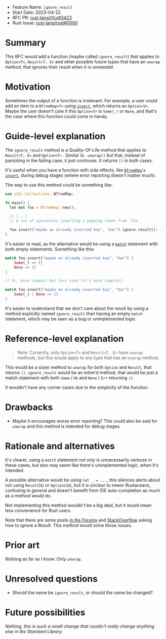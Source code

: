 - Feature Name: `ignore_result`
- Start Date: 2023-04-22
- RFC PR: [rust-lang/rfcs#3423](https://github.com/rust-lang/rfcs/pull/3423)
- Rust Issue: [rust-lang/rust#0000](https://github.com/rust-lang/rust/issues/0000)

# Summary
[summary]: #summary

This RFC would add a function (maybe called `ignore_result`) that applies to `Option<T>`, `Result<T, E>` and other possible future types that have an `unwrap` method, that ignores their result when it is unneeded.

# Motivation
[motivation]: #motivation

Sometimes the output of a function is irrelevant. For example, a user could add an item to a `BTreeMap<T>` using [`insert`](https://doc.rust-lang.org/std/collections/struct.BTreeMap.html#method.insert), which returns an `Option<V>`. Maybe the user doesn't care if this `Option<V>` is `Some(_)` or `None`, and that's the case where this function could come in handy.


# Guide-level explanation
[guide-level-explanation]: #guide-level-explanation

The `ignore_result` method is a Quality-Of-Life method that applies to `Result<T, E>` and `Option<T>` . Similar to `.unwrap()` but that, instead of panicking in the failing case, it just continues. It returns `()` in both cases.

It's useful when you have a function with side effects, like [`BTreeMap`](https://doc.rust-lang.org/std/collections/struct.BTreeMap.html)'s [`insert`](https://doc.rust-lang.org/std/collections/struct.BTreeMap.html#method.insert), during debug stages (where error reporting doesn't matter much).

The way to use this method could be something like:

```rust
use std::collections::BTreeMap;

fn main() {
  let mut foo = BTreeMap::new();

  // [...]
  // A lot of operations inserting a popping items from `foo`.

  foo.insert("maybe an already inserted key", "bar").ignore_result(); // We don't care about the result of this function, we only care about the key being there.
}
```

It's easier to read, as the alternative would be using a [`match`](https://doc.rust-lang.org/std/keyword.match.html) statement with both empty statements. Something like this:

```rust
match foo.insert("maybe an already inserted key", "bar") {
	Some(_) => {}
	None => {}
}

// Or, more compact but less used (it's more complex).

match foo.insert("maybe an already inserted key", "bar") {
	Some(_) | None => {}
} 
```

It's easier to understand that we don't care about the result by using a method explicitly named `ignore_result` than having an empty `match` statement, which may be seen as a bug or unimplemented logic.

# Reference-level explanation
[reference-level-explanation]: #reference-level-explanation

> Note: Currently, only `Option<T>` and `Result<T, E>` have `unwrap` methods, but this would apply to any type that has an `unwrap` method.

This would be a sister method to `unwrap` for both `Option` and `Result`, that returns `()`.
`ignore_result` would be an inline'd method, that would be just a match statement with both `Some` / `Ok` and `None` / `Err` returning `()`.

It wouldn't have any corner cases due to the simplicity of the function.

# Drawbacks
[drawbacks]: #drawbacks

* Maybe it encourages worse error reporting? This could also be said for `unwrap` and this method is intended for debug stages.

# Rationale and alternatives
[rationale-and-alternatives]: #rationale-and-alternatives

It's clearer, using a `match` statement not only is unnecessarily verbose in these cases, but also may seem like there's unimplemented logic, when it's intended.

A possible alternative would be using `let _ = ...`, this silences alerts about not using `Result`(s) or `Options`(s), but it is unclear to newer Rustaceans, confusing in general and doesn't benefit from IDE auto-completion as much as a method would do.

Not implementing this method wouldn't be a big deal, but it would mean less convenience for Rust users.

Note that there are some posts [in the Forums](https://users.rust-lang.org/t/what-is-the-best-way-to-ignore-a-result/55187) and [StackOverflow](https://stackoverflow.com/questions/51141672/how-do-i-ignore-an-error-returned-from-a-rust-function-and-proceed-regardless) asking how to ignore a Result. This method would solve those issues.

# Prior art
[prior-art]: #prior-art

Nothing as far as I know. Only `unwrap`.

# Unresolved questions
[unresolved-questions]: #unresolved-questions

- Should the name be `ignore_result`, or should the name be changed?

# Future possibilities
[future-possibilities]: #future-possibilities

*Nothing, this is such a small change that couldn't really change anything else in the Standard Library.*
